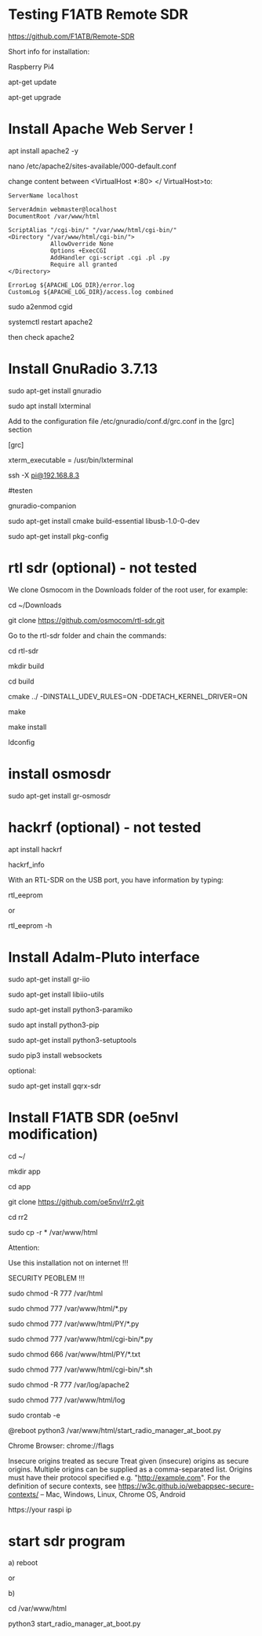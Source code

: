 
# Testing F1ATB Remote SDR

https://github.com/F1ATB/Remote-SDR



Short info for installation:

Raspberry Pi4 

apt-get update

apt-get upgrade


# Install Apache Web Server !

apt install apache2 -y

nano /etc/apache2/sites-available/000-default.conf  

change content between <VirtualHost *:80> </ VirtualHost>to:


    ServerName localhost

    ServerAdmin webmaster@localhost
    DocumentRoot /var/www/html

    ScriptAlias "/cgi-bin/" "/var/www/html/cgi-bin/"
    <Directory "/var/www/html/cgi-bin/">
                AllowOverride None
                Options +ExecCGI
                AddHandler cgi-script .cgi .pl .py
                Require all granted
    </Directory>

    ErrorLog ${APACHE_LOG_DIR}/error.log
    CustomLog ${APACHE_LOG_DIR}/access.log combined		




sudo a2enmod cgid

systemctl restart apache2

then check apache2 

# Install GnuRadio 3.7.13 

sudo apt-get install gnuradio

sudo apt install lxterminal


Add to the configuration file /etc/gnuradio/conf.d/grc.conf in the [grc] section

[grc]

xterm_executable = /usr/bin/lxterminal

ssh -X pi@192.168.8.3

#testen

gnuradio-companion


sudo apt-get install cmake build-essential libusb-1.0-0-dev

sudo apt-get install pkg-config


# rtl sdr (optional) - not tested

We clone Osmocom in the Downloads folder of the root user, for example:

cd ~/Downloads

git clone https://github.com/osmocom/rtl-sdr.git

Go to the rtl-sdr folder and chain the commands: 

cd rtl-sdr

mkdir build

cd build

cmake ../ -DINSTALL_UDEV_RULES=ON -DDETACH_KERNEL_DRIVER=ON

make

make install

ldconfig



# install osmosdr 

sudo apt-get install gr-osmosdr


# hackrf (optional) - not tested

apt install hackrf

hackrf_info

With an RTL-SDR on the USB port, you have information by typing:

rtl_eeprom

or

rtl_eeprom -h



# Install Adalm-Pluto interface

sudo apt-get install gr-iio

sudo apt-get install libiio-utils

sudo apt-get install python3-paramiko

sudo apt install python3-pip

sudo apt-get install python3-setuptools

sudo pip3 install websockets

optional:

sudo apt-get install gqrx-sdr


# Install F1ATB SDR (oe5nvl modification)

cd ~/

mkdir app

cd app

git clone https://github.com/oe5nvl/rr2.git

cd rr2

sudo cp -r *  /var/www/html


Attention: 

Use this installation not on internet !!!

SECURITY PEOBLEM !!!

sudo chmod -R 777 /var/html

sudo chmod 777 /var/www/html/*.py

sudo chmod 777 /var/www/html/PY/*.py

sudo chmod 777 /var/www/html/cgi-bin/*.py


sudo chmod 666  /var/www/html/PY/*.txt

sudo chmod 777 /var/www/html/cgi-bin/*.sh

sudo chmod -R 777 /var/log/apache2

sudo chmod 777 /var/www/html/log

sudo crontab -e

@reboot python3 /var/www/html/start_radio_manager_at_boot.py


Chrome Browser:
chrome://flags


Insecure origins treated as secure
Treat given (insecure) origins as secure origins. Multiple origins can be supplied as a comma-separated list. Origins must have their protocol specified e.g. "http://example.com". For the definition of secure contexts, see https://w3c.github.io/webappsec-secure-contexts/ – Mac, Windows, Linux, Chrome OS, Android

https://your raspi ip



# start sdr program

a) reboot

or

b)

cd /var/www/html 

python3 start_radio_manager_at_boot.py















